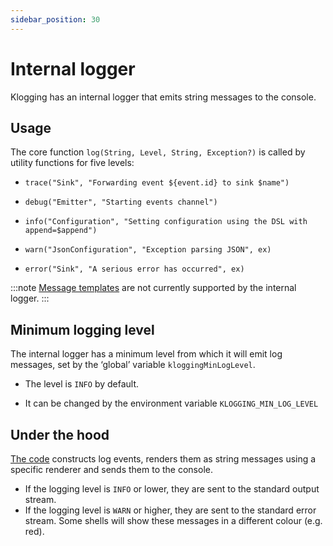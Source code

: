 ```yaml
---
sidebar_position: 30
---
```


# Internal logger

Klogging has an internal logger that emits string messages to the console.

## Usage

The core function `log(String, Level, String, Exception?)` is called by utility functions for five levels:

- `trace("Sink", "Forwarding event ${event.id} to sink $name")`

- `debug("Emitter", "Starting events channel")`

- `info("Configuration", "Setting configuration using the DSL with append=$append")`

- `warn("JsonConfiguration", "Exception parsing JSON", ex)`

- `error("Sink", "A serious error has occurred", ex)`

:::note
[Message templates](../concepts/message-templates) are not currently supported by the internal
logger.
:::

## Minimum logging level

The internal logger has a minimum level from which it will emit log messages, set by
the ‘global’ variable `kloggingMinLogLevel`.

- The level is `INFO` by default.

- It can be changed by the environment variable `KLOGGING_MIN_LOG_LEVEL`

## Under the hood

[The code](https://github.com/klogging/klogging/blob/main/src/commonMain/kotlin/io/klogging/internal/InternalLogging.kt)
constructs log events, renders them as string messages using a specific renderer and sends
them to the console.

- If the logging level is `INFO` or lower, they are sent to the standard output stream.
- If the logging level is `WARN` or higher, they are sent to the standard error stream.
  Some shells will show these messages in a different colour (e.g. red).

